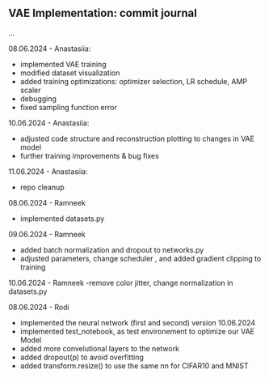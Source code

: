## VAE Implementation: commit journal
...

08.06.2024 - Anastasiia: 
- implemented VAE training
- modified dataset visualization
- added training optimizations: optimizer selection, LR schedule, AMP scaler
- debugging
- fixed sampling function error

10.06.2024 - Anastasiia:
- adjusted code structure and reconstruction plotting to changes in VAE model
- further training improvements & bug fixes

11.06.2024 - Anastasiia:
- repo cleanup

08.06.2024 - Ramneek 
- implemented datasets.py
  
09.06.2024 - Ramneek
- added batch normalization and dropout to networks.py
- adjusted parameters, change scheduler , and added gradient clipping to training
  
10.06.2024 - Ramneek
-remove color jitter, change normalization in datasets.py

08.06.2024 - Rodi
- implemented the neural network (first and second) version
10.06.2024
- implemented test_notebook, as test environement to optimize our VAE Model
- added more convelutional layers to the network
- added dropout(p) to avoid overfitting
- added transform.resize() to use the same nn for CIFAR10 and MNIST
